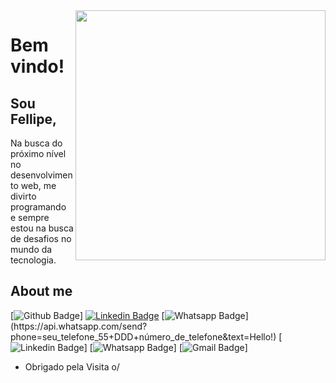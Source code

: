 <img align="right" width="400" height="400" src="https://fellipecarvalho.com/images/undraw/hero.svg">
 
# Bem vindo!
 
## Sou Fellipe,
 
Na busca do próximo nível no desenvolvimento web, me divirto programando e sempre estou na busca de desafios no mundo da tecnologia.
 
## About me 
[![Github Badge](https://img.shields.io/badge/-Github-000?style=flat-square&logo=Github&logoColor=white&link=https://github.com/FellipeCarvalho)]
[![Linkedin Badge](https://img.shields.io/badge/-LinkedIn-blue?style=flat-square&logo=Linkedin&logoColor=white&link=link_do_seu_perfil_no_linkedin)](link_do_seu_perfil_no_linkedin)
[![Whatsapp Badge](https://img.shields.io/badge/-Whatsapp-4CA143?style=flat-square&labelColor=4CA143&logo=whatsapp&logoColor=white&link=https://api.whatsapp.com/send?phone=seu_telefone_55+DDD+número_de_telefone&text=Hello!)](https://api.whatsapp.com/send?phone=seu_telefone_55+DDD+número_de_telefone&text=Hello!)
[![Linkedin Badge](https://www.linkedin.com/in/fellipe-carvalho-6b688190/)]
[![Whatsapp Badge](https://api.whatsapp.com/send?phone=5541998290782&text=Fala%20Fellipe!%20Te%20achei%20pelo%20Github.%20)]
[![Gmail Badge](https://img.shields.io/badge/-Gmail-c14438?style=flat-square&logo=Gmail&logoColor=white&link=mailto:fellipealbert3@gmail.com)]
 
- Obrigado pela Visita o/
